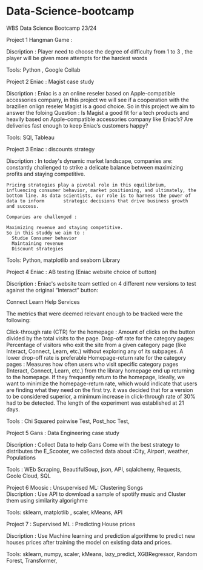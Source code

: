 # Data-Science-bootcamp

WBS Data Science Bootcamp 23/24

Project 1 Hangman Game : 

  Discription : Player need to choose the degree of difficulty from 1 to 3 , the player will be given more attempts for the hardest words
  
  Tools: Python , Google Collab 

Project 2 Eniac :
Magist case study 

  Discription : Eniac is a an online reseler based on Apple-compatible accessories company, in this project we will see if a cooperation with the brazilien onlign reseler Magist is a good choice.
    So in this project we aim to answer the foloing Question : 
    Is Magist a good fit for a tech products and heavily based on Apple-compatible accessories company like Eniac’s?
    Are deliveries fast enough to keep Eniac’s customers happy?
  
  Tools: SQl, Tableau

Project 3 Eniac : discounts strategy 

  Discription : In today's dynamic market landscape, companies are:
    constantly challenged to strike a delicate balance between maximizing profits and staying competitive. 
    
    Pricing strategies play a pivotal role in this equilibrium, influencing consumer behavior, market positioning, and ultimately, the bottom line. As data scientists, our role is to harness the power of data to inform       strategic decisions that drive business growth and success.

    Companies are challenged :
 
    Maximizing revenue and staying competitive. 
    So in this studdy we aim to : 
      Studie Consumer behavior
      Maintaining revenue
      Discount strategies

   Tools: Python, matplotlib and seaborn Library


Project 4 Eniac : AB testing (Eniac website choice of button)

Discription : Eniac's website team settled on 4 different new versions to test against the original “Interact” button:

  Connect
  Learn
  Help
  Services
  
  The metrics that were deemed relevant enough to be tracked were the following:
  
  Click-through rate (CTR) for the homepage : Amount of clicks on the button divided by the total visits to the page.
  Drop-off rate for the category pages: Percentage of visitors who exit the site from a given category page (like Interact, Connect, Learn, etc.) without exploring any of its subpages. A lower drop-off rate is preferable
  Homepage-return rate for the category pages : Measures how often users who visit specific category pages (Interact, Connect, Learn, etc.) from the library homepage end up returning to the homepage. If they frequently     return to the homepage, Ideally, we want to minimize the homepage-return rate, which would indicate that users are finding what they need on the first try.
  it was decided that for a version to be considered superior, a minimum increase in click-through rate of 30% had to be detected.
  The length of the experiment was established at 21 days.

Tools : Chi Squared pairwise Test, Post_hoc Test, 

Project 5 Gans : Data Engineering case study

  Discription : Collect Data to help Gans Come with the best strategy to distributes the E_Scooter, we collected data about :City, Airport, weather, Populations
  
  Tools : WEb Scraping, BeautifulSoup, json, API, sqlalchemy, Requests, Goole Cloud, SQL
  
Project 6 Moosic : Unsupervised ML: Clustering Songs  
  Discription : Use API to download a sample of spotify music and Cluster them using similarity algorighme
  
  Tools: sklearn, matplotlib ,  scaler, kMeans, API

Project 7 : Supervised ML : Predicting House prices

  Discription : Use Machine learning and prediction algorithme to predict new houses prices after training the model on existing data and prices. 
  
  Tools: sklearn, numpy, scaler, kMeans, lazy_predict, XGBRegressor, Random Forest, Transformer, 

